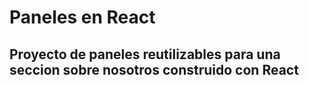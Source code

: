  # Paneles en React
 
 ## Proyecto de paneles reutilizables para una seccion sobre nosotros construido con React
